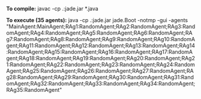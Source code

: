 **To compile:**
    javac -cp .:jade.jar *.java


**To execute (35 agents):**
    java -cp .:jade.jar jade.Boot -notmp -gui -agents "MainAgent:MainAgent;RAg1:RandomAgent;RAg2:RandomAgent;RAg3:RandomAgent;RAg4:RandomAgent;RAg5:RandomAgent;RAg6:RandomAgent;RAg7:RandomAgent;RAg8:RandomAgent;RAg9:RandomAgent;RAg10:RandomAgent;RAg11:RandomAgent;RAg12:RandomAgent;RAg13:RandomAgent;RAg14:RandomAgent;RAg15:RandomAgent;RAg16:RandomAgent;RAg17:RandomAgent;RAg18:RandomAgent;RAg19:RandomAgent;RAg20:RandomAgent;RAg21:RandomAgent;RAg22:RandomAgent;RAg23:RandomAgent;RAg24:RandomAgent;RAg25:RandomAgent;RAg26:RandomAgent;RAg27:RandomAgent;RAg28:RandomAgent;RAg29:RandomAgent;RAg30:RandomAgent;RAg31:RandomAgent;RAg32:RandomAgent;RAg33:RandomAgent;RAg34:RandomAgent;RAg35:RandomAgent"